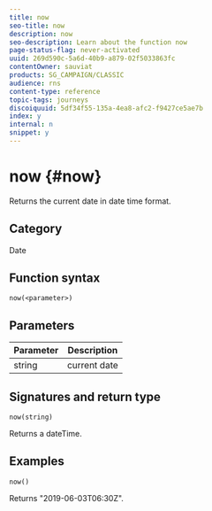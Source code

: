 ```yaml
---
title: now
seo-title: now
description: now
seo-description: Learn about the function now
page-status-flag: never-activated
uuid: 269d590c-5a6d-40b9-a879-02f5033863fc
contentOwner: sauviat
products: SG_CAMPAIGN/CLASSIC
audience: rns
content-type: reference
topic-tags: journeys
discoiquuid: 5df34f55-135a-4ea8-afc2-f9427ce5ae7b
index: y
internal: n
snippet: y
---
```


# now {#now}

Returns the current date in date time format.

## Category

Date

## Function syntax

`now(<parameter>)`

## Parameters

|Parameter|Description|
|--- |--- |
|string|current date|

## Signatures and return type

`now(string)`

Returns a dateTime.

## Examples

`now()`

Returns "2019-06-03T06:30Z".
